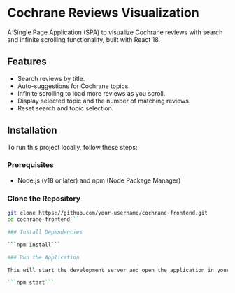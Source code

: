 # Cochrane Reviews Visualization

A Single Page Application (SPA) to visualize Cochrane reviews with search and infinite scrolling functionality, built with React 18.

## Features

- Search reviews by title.
- Auto-suggestions for Cochrane topics.
- Infinite scrolling to load more reviews as you scroll.
- Display selected topic and the number of matching reviews.
- Reset search and topic selection.

## Installation

To run this project locally, follow these steps:

### Prerequisites

- Node.js (v18 or later) and npm (Node Package Manager)

### Clone the Repository

```bash
git clone https://github.com/your-username/cochrane-frontend.git
cd cochrane-frontend```

### Install Dependencies

```npm install```

### Run the Application

This will start the development server and open the application in your default web browser at http://localhost:3000.

```npm start```
